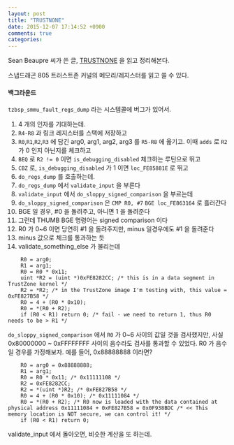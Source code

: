 ```yaml
---
layout: post
title: "TRUSTNONE"
date: 2015-12-07 17:14:52 +0900
comments: true
categories: 
---
```


Sean Beaupre 씨가 쓴 글, [TRUSTNONE](http://theroot.ninja/disclosures/TRUSTNONE_1.0-11282015.pdf) 을 읽고 정리해본다.

스냅드래곤 805 트러스트존 커널의 메모리/레지스터를 읽고 쓸 수 있다.

#### 백그라운드

`tzbsp_smmu_fault_regs_dump` 라는 시스템콜에 버그가 있어서. 

1. 4 개의 인자를 기대하는데.
2. `R4-R8` 과 링크 레지스터를 스택에 저장하고
3. `R0`,`R1`,`R2`,`R3` 에 담긴 arg0, arg1, arg2, arg3 를 `R5-R8` 에 옮기고. 이때 `adds` 로 `R2` 가 0 인지 아닌지를 체크하고
4. `BEQ` 로 `R2 != 0` 이면 `is_debugging_disabled` 체크하는 루틴으로 뛰고
5. `CBZ` 로, `is_debugging_disabled` 가 1 이면 `loc_FE85881E` 로 뛰고
6. `do_regs_dump` 를 호출하는데.
7. `do_regs_dump` 에서 `validate_input` 을 부른다
8. `validate_input` 에서 `do_sloppy_signed_comparison` 을 부르는데
9. `do_sloppy_signed_comparison` 은 `CMP R0, #7` `BGE loc_FE863164` 로 흘러간다
10. BGE 일 경우, #0 을 돌려주고, 아니면 1 을 돌려준다
11. 그런데 THUMB BGE 명령어는 signed comparison 이다
12. R0 가 0~6 이면 당연히 #1 을 돌려주지만, minus 일경우에도 #1 을 돌려준다
13. minus 값으로 체크를 통과하는 듯
14. validate_something_else 가 불리는데

```
	R0 = arg0;
	R1 = arg1;
	R0 = R0 * 0x11;
	uint *R2 = (uint *)0xFE8282CC; /* this is in a data segment in TrustZone kernel */
	R2 = *R2; /* in the TrustZone image I'm testing with, this value = 0xFE827B58 */
	R0 = 4 + (R0 * 0x10);
	R0 = *(R0 + R2);
	if (R0 < R1) return 0; /* fail - we need to return 1, thus R0 needs to be > R1 */
```

`do_sloppy_signed_comparison` 에서 `R0` 가 0~6 사이의 값일 것을 검사했지만, 사실 0x80000000 ~ 0xFFFFFFFF 사이의 음수라도 검사를 통과할 수 있었다. R0 가 음수일 경우를 가정해보자. 예를 들어, 0x88888888 이라면?

```
	R0 = arg0 = 0x88888888;
	R1 = arg1;
	R0 = R0 * 0x11; /* 0x11111108 */
	R2 = 0xFE8282CC;
	R2 = *(uint *)R2; /* 0xFE827B58 */
	R0 = 4 + (R0 * 0x10); /* 0x11111084 */
	R0 = *(R0 + R2); /* R0 now is loaded with the data contained at physical address 0x11111084 + 0xFE827B58 = 0x0F938BDC /* << This memory location is NOT secure, we can control it! */ 
	if (R0 < R1) return 0;
```

validate_input 에서 돌아오면, 비슷한 계산을 또 하는데.
